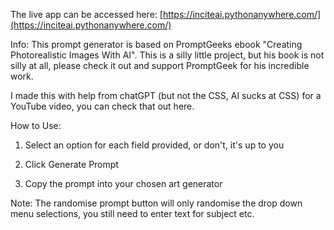The live app can be accessed here:  [https://inciteai.pythonanywhere.com/](https://inciteai.pythonanywhere.com/)

Info:
This prompt generator is based on PromptGeeks ebook "Creating Photorealistic Images With AI". This is a silly little project, but his book is not silly at all, please check it out and support PromptGeek for his incredible work.

I made this with help from chatGPT (but not the CSS, AI sucks at CSS) for a YouTube video, you can check that out here.

How to Use:
1. Select an option for each field provided, or don't, it's up to you

2. Click Generate Prompt

3. Copy the prompt into your chosen art generator

Note: The randomise prompt button will only randomise the drop down menu selections, you still need to enter text for subject etc.

